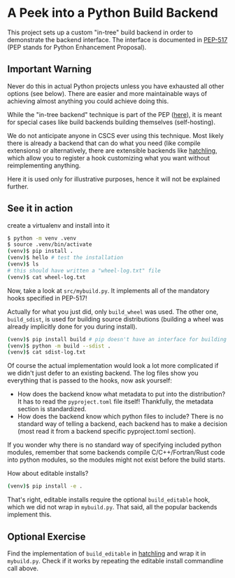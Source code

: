 # A Peek into a Python Build Backend

This project sets up a custom "in-tree" build backend in order to demonstrate the backend interface. The interface is documented in [PEP-517](https://peps.python.org/pep-0517/) (PEP stands for Python Enhancement Proposal).

## Important Warning

Never do this in actual Python projects unless you have exhausted all other options (see below). There are easier and more maintainable ways of achieving almost anything you could achieve doing this.

While the "in-tree backend" technique is part of the PEP ([here](https://peps.python.org/pep-0517/#in-tree-build-backends)), it is meant for special cases like build backends building themselves (self-hosting).

We do not anticipate anyone in CSCS ever using this technique. Most likely there is already a backend that can do what you need (like compile extensions) or alternatively, there are extensible backends like [hatchling](https://hatch.pypa.io/1.9/plugins/about/), which allow you to register a hook customizing what you want without reimplementing anything.

Here it is used only for illustrative purposes, hence it will not be explained further.

## See it in action

create a virtualenv and install into it

```bash
$ python -m venv .venv
$ source .venv/bin/activate
(venv)$ pip install .
(venv)$ hello # test the installation
(venv)$ ls
# this should have written a "wheel-log.txt" file
(venv)$ cat wheel-log.txt
```

Now, take a look at `src/mybuild.py`. It implements all of the mandatory hooks specified in PEP-517!

Actually for what you just did, only `build_wheel` was used. The other one, `build_sdist`, is used for building source distributions (building a wheel was already implicitly done for you during install).

```bash
(venv)$ pip install build # pip doesn't have an interface for building sdists, only wheels
(venv)$ python -m build --sdist .
(venv)$ cat sdist-log.txt
```

Of course the actual implementation would look a lot more complicated if we didn't just defer to an existing backend. The log files show you everything that is passed to the hooks, now ask yourself:

- How does the backend know what metadata to put into the distribution? It has to read the `pyproject.toml` file itself! Thankfully, the metadata section is standardized.
- How does the backend know which python files to include? There is no standard way of telling a backend, each backend has to make a decision (most read it from a backend specific pyproject.toml section).

If you wonder why there is no standard way of specifying included python modules, remember that some backends compile C/C++/Fortran/Rust code into python modules, so the modules might not exist before the build starts.

How about editable installs?

```bash
(venv)$ pip install -e .
```

That's right, editable installs require the optional `build_editable` hook, which we did not wrap in `mybuild.py`. That said, all the popular backends implement this.

## Optional Exercise

Find the implementation of `build_editable` in [hatchling](https://github.com/pypa/hatch/blob/master/backend/src/hatchling/build.py) and wrap it in `mybuild.py`. Check if it works by repeating the editable install commandline call above.
